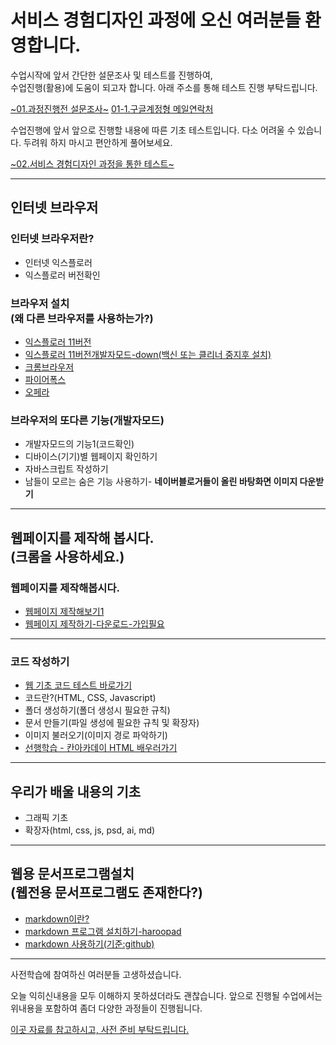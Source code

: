 # 서비스 경험디자인 과정에 오신 여러분들 환영합니다.

수업시작에 앞서 간단한 설문조사 및 테스트를 진행하여, <br>
수업진행(활용)에 도움이 되고자 합니다.
아래 주소를 통해 테스트 진행 부탁드립니다.

[~01.과정진행전 설문조사~](https://docs.google.com/forms/d/1CnNZTFoO0oejyil1VUN1g-C3SmsEt5F2bC4Oev3fRCU/edit)
[01-1.구글계정형 메일연락처](https://docs.google.com/forms/d/1w9t_jlk97wf4YBkZID1C_3Rv49K93X9aHQIWWBaRTpA/edit)

수업진행에 앞서 앞으로 진행할 내용에 따른 기초 테스트입니다.
다소 어려울 수 있습니다. 두려워 하지 마시고 편안하게 풀어보세요.

[~02.서비스 경험디자인 과정을 통한 테스트~](https://docs.google.com/forms/d/1PzTaurc1eCagB-UPs9jXvhIYPbETtxfpQLE7lBl08so/edit?usp=forms_home)

___

## 인터넷 브라우저

### 인터넷 브라우저란?

- 인터넷 익스플로러
- 익스플로러 버전확인

### 브라우저 설치<br>(왜 다른 브라우저를 사용하는가?)

- [익스플로러 11버전](https://support.microsoft.com/ko-kr/help/18520/download-internet-explorer-11-offline-installer)
- [익스플로러 11버전개발자모드-down(백신 또는 클리너 중지후 설치)](https://www.microsoft.com/ko-kr/download/details.aspx?id=44431)
- [크롬브라우저](http://google.com/chrome)
- [파이어폭스](http://mozilla.com)
- [오페라](http://opera.com)


### 브라우저의 또다른 기능(개발자모드)

- 개발자모드의 기능1(코드확인)
- 디바이스(기기)별 웹페이지 확인하기
- 자바스크립트 작성하기
- 남들이 모르는 숨은 기능 사용하기- **네이버블로거들이 올린 바탕화면 이미지 다운받기**

___

## 웹페이지를 제작해 봅시다.<br>(크롬을 사용하세요.)

### 웹페이지를 제작해봅시다.

- [웹페이지 제작해보기1](https://www.strikingly.com)
- [웹페이지 제작하기-다운로드-가입필요](https://mobirise.com/)
 [](https://my.readymag.com/)
 [](https://www.canva.com)
 [](http://deluxe-menu.com/)
___


### 코드 작성하기

- [웹 기초 코드 테스트 바로가기](https://wordtohtml.net/)
- 코드란?(HTML, CSS, Javascript)
- 폴더 생성하기(폴더 생성시 필요한 규칙)
- 문서 만들기(파일 생성에 필요한 규칙 및 확장자)
- 이미지 불러오기(이미지 경로 파악하기)
- [선행학습 - 칸아카데이 HTML 배우러가기](https://ko.khanacademy.org/computing/computer-programming)
___

## 우리가 배울 내용의 기초

- 그래픽 기초
- 확장자(html, css, js, psd, ai, md)
___
## 웹용 문서프로그램설치<br>(웹전용 문서프로그램도 존재한다?)

-  [markdown이란?](http://thisblogbusy.tistory.com/entry/%EB%A7%88%ED%81%AC%EB%8B%A4%EC%9A%B4Markdown-%EC%9D%B4%EB%9E%80)
-  [markdown 프로그램 설치하기-haroopad](http://pad.haroopress.com/)
-  [markdown 사용하기(기준:github)](https://gist.github.com/ihoneymon/652be052a0727ad59601)
___

사전학습에 참여하신 여러분들 고생하셨습니다.

오늘 익히신내용을 모두 이해하지 못하셨더라도 괜찮습니다.
앞으로 진행될 수업에서는 위내용을 포함하여 좀더 다양한 과정들이 진행됩니다.

[이곳 자료를 참고하시고, 사전 준비 부탁드립니다.](https://docs.google.com/forms/d/1wVetloRJd7zysFusJgOquGoxXIBmmiSUCBzN-Qzg7Ys/edit)
